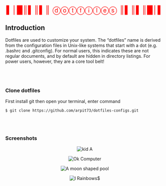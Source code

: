 <p style="font-size:25px; color:red; text-align: center;">
▌│█║▌║▌║ ⓓⓞⓣⓕⓘⓛⓔⓢ ║▌║▌║█│▌
</p>
                                         
## Introduction

Dotfiles are used to customize your system. The “dotfiles” name is derived from the configuration files in Unix-like systems that start with a dot (e.g. .bashrc and .gitconfig). For normal users, this indicates these are not regular documents, and by default are hidden in directory listings. For power users, however, they are a core tool belt!
<br>
<br>
<br>
<br>

### Clone dotfiles

First install git
then open your terminal, enter command

```
$ git clone https://github.com/arpit73/dotfiles-configs.git
```

<br>
<br>

### Screenshots

<p align="center">
  <img src="https://github.com/arpit73/dotfiles-configs/blob/master/src/neofetch.png" alt="kid A">
</p>

<p align="center">
  <img src="https://github.com/arpit73/dotfiles-configs/blob/master/src/cmatrix.png" alt="Ok Computer">
</p>

<p align="center">
  <img src="https://github.com/arpit73/dotfiles-configs/blob/master/src/vscode.png" alt="A moon shaped pool">
</p>

<p align="center">
  <img src="https://github.com/arpit73/dotfiles-configs/blob/master/src/browser.png" alt="I 
Rainbows">$
</p>

